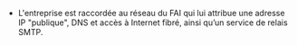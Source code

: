 - L'entreprise est raccordée au réseau du FAI qui lui attribue une adresse IP "publique", DNS et accès à Internet fibré, ainsi qu’un service de relais SMTP.